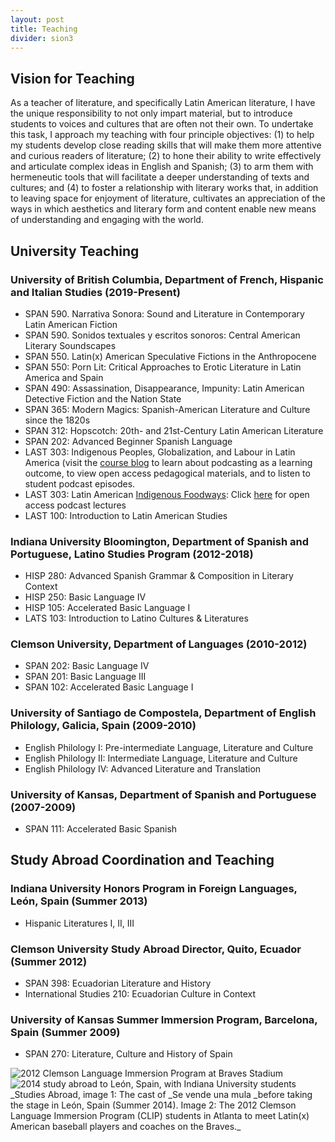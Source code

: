 ```yaml
---
layout: post
title: Teaching
divider: sion3
---
```


## Vision for Teaching

As a teacher of literature, and specifically Latin American literature, I have the unique responsibility to not only impart material, 
but to introduce students to voices and cultures that are often not their own. To undertake this task, I approach my teaching with four 
principle objectives: (1) to help my students develop close reading skills that will make them more attentive and curious readers of 
literature; (2) to hone their ability to write effectively and articulate complex ideas in English and Spanish; (3) to arm them with 
hermeneutic tools that will facilitate a deeper understanding of texts and cultures; and (4) to foster a relationship with literary 
works that, in addition to leaving space for enjoyment of literature, cultivates an appreciation of the ways in which aesthetics and 
literary form and content enable new means of understanding and engaging with the world.

## University Teaching

### University of British Columbia, Department of French, Hispanic and Italian Studies (2019-Present)
* SPAN 590. Narrativa Sonora: Sound and Literature in Contemporary Latin American Fiction
* SPAN 590. Sonidos textuales y escritos sonoros: Central American Literary Soundscapes 
* SPAN 550. Latin(x) American Speculative Fictions in the Anthropocene
* SPAN 550: Porn Lit: Critical Approaches to Erotic Literature in Latin America and Spain
* SPAN 490: Assassination, Disappearance, Impunity: Latin American Detective Fiction and the Nation State
* SPAN 365: Modern Magics: Spanish-American Literature and Culture since the 1820s
* SPAN 312: Hopscotch: 20th- and 21st-Century Latin American Literature
* SPAN 202: Advanced Beginner Spanish Language
* LAST 303: Indigenous Peoples, Globalization, and Labour in Latin America (visit the [course blog](https://blogs.ubc.ca/indigenouslabour/) to learn about podcasting as a learning outcome, to view open access pedagogical materials, and to listen to student podcast episodes.
* LAST 303: Latin American [Indigenous Foodways](https://blogs.ubc.ca/course0935bb2c1345dfa4e91d0701421d97f5c03a0045/): Click [here](https://blogs.ubc.ca/course0935bb2c1345dfa4e91d0701421d97f5c03a0045/category/lecture/) for open access podcast lectures
* LAST 100: Introduction to Latin American Studies

### Indiana University Bloomington, Department of Spanish and Portuguese, Latino Studies Program (2012-2018)
* HISP 280: Advanced Spanish Grammar & Composition in Literary Context
* HISP 250: Basic Language IV 
* HISP 105: Accelerated Basic Language I 
* LATS 103: Introduction to Latino Cultures & Literatures

### Clemson University, Department of Languages (2010-2012)
* SPAN 202: Basic Language IV 
* SPAN 201: Basic Language III
* SPAN 102: Accelerated Basic Language I

### University of Santiago de Compostela, Department of English Philology, Galicia, Spain (2009-2010)
* English Philology I: Pre-intermediate Language, Literature and Culture
* English Philology II: Intermediate Language, Literature and Culture
* English Philology IV: Advanced Literature and Translation 

### University of Kansas, Department of Spanish and Portuguese (2007-2009)
* SPAN 111: Accelerated Basic Spanish


## Study Abroad Coordination and Teaching
### Indiana University Honors Program in Foreign Languages, León, Spain (Summer 2013)
* Hispanic Literatures I, II, III

### Clemson University Study Abroad Director, Quito, Ecuador (Summer 2012)
* SPAN 398: Ecuadorian Literature and History 
* International Studies 210: Ecuadorian Culture in Context

### University of Kansas Summer Immersion Program, Barcelona, Spain (Summer 2009)
* SPAN 270: Literature, Culture and History of Spain


<div id="carouselExampleSlidesOnly" class="carousel slide" data-bs-ride="carousel">
  <div class="carousel-inner">
    <div class="carousel-item active" data-bs-interval="4000">
      <img src="assets/images/MascotaBraves.jpg" class="d-block w-100" alt="2012 Clemson Language Immersion Program at Braves Stadium">
    </div>
    <div class="carousel-item" data-bs-interval="4000">
      <img src="assets/images/SpainMula.jpg" class="d-block w-100" alt="2014 study abroad to León, Spain, with Indiana University students">
    </div>
  </div>
</div>
_Studies Abroad, image 1: The cast of _Se vende una mula _before taking the stage in León, Spain (Summer 2014). Image 2: The 2012 Clemson Language Immersion Program (CLIP) students in Atlanta to meet Latin(x) American baseball players and coaches on the Braves._
